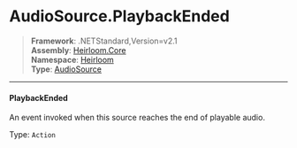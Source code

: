 # AudioSource.PlaybackEnded

> **Framework**: .NETStandard,Version=v2.1  
> **Assembly**: [Heirloom.Core][0]  
> **Namespace**: [Heirloom][0]  
> **Type**: [AudioSource][1]  

--------------------------------------------------------------------------------

#### PlaybackEnded


An event invoked when this source reaches the end of playable audio.

Type: `Action`

[0]: ..\Heirloom.Core.md
[1]: Heirloom.AudioSource.md
